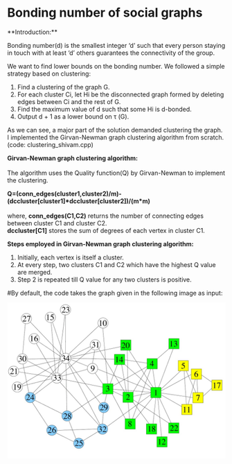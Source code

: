 # Bonding number of social graphs

<div class="text-purple">
  **Introduction:** <br /> 
</div>

Bonding number(d) is the smallest integer ‘d’ such that every person staying in touch with at least ‘d’ others guarantees the connectivity of the group.

We want to find lower bounds on the bonding number. We followed a simple strategy based on clustering:
1. Find a clustering of the graph G.
2. For each cluster Ci, let Hi be the disconnected graph formed by deleting edges between Ci and the rest of G.
3. Find the maximum value of d such that some Hi is d-bonded.
4. Output d + 1 as a lower bound on τ (G).

As we can see, a major part of the solution demanded clustering the graph. 
I implemented the Girvan-Newman graph clustering algorithm from scratch. (code: clustering_shivam.cpp) 

**Girvan-Newman graph clustering algorithm:** <br />      
The algorithm uses the Quality function(Q) by Girvan-Newman to implement the clustering.      

 **Q=(conn_edges(cluster1,cluster2)/m)-(dccluster[cluster1]\*dccluster[cluster2])/(m\*m)**   <br />               
where, **conn_edges(C1,C2)** returns the number of connecting edges between cluster C1 and cluster C2. <br /> **dccluster[C1]** stores the sum of degrees of each vertex in cluster C1.   
      
**Steps employed in Girvan-Newman graph clustering algorithm:**<br />
1) Initially, each vertex is itself a cluster.<br />
2) At every step, two clusters C1 and C2 which have the highest Q value are merged.<br />
3) Step 2 is repeated till Q value for any two clusters is positive.

#By default, the code takes the graph given in the following image as input:

![alt text](https://github.com/shivam2296/Graph-Clustering/blob/master/sample.jpg)
